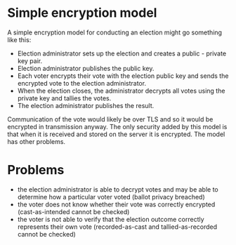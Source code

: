 # Simple encryption model

A simple encryption model for conducting an election might go something like this:

- Election administrator sets up the election and creates a public - private key pair.
- Election administrator publishes the public key.
- Each voter encrypts their vote with the election public key and sends the encrypted vote to the election administrator.
- When the election closes, the administrator decrypts all votes using the private key and tallies the votes.
- The election administrator publishes the result.

Communication of the vote would likely be over TLS and so it would be encrypted in transmission anyway.  The only security added by this model is that when it is received and stored on the server it is encrypted. The model has other problems.

# Problems

- the election administrator is able to decrypt votes and may be able to determine how a particular voter voted (ballot privacy breached)
- the voter does not know whether their vote was correctly encrypted (cast-as-intended cannot be checked)
- the voter is not able to verify that the election outcome correctly represents their own vote (recorded-as-cast and tallied-as-recorded cannot be checked)